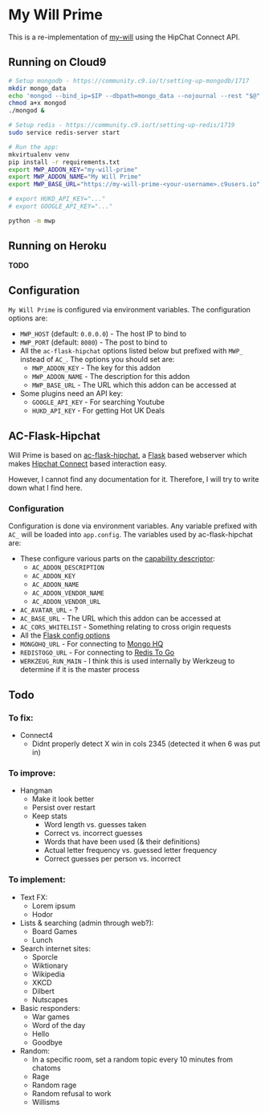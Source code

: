 # My Will Prime

This is a re-implementation of [my-will](https://github.com/csudcy/my-will) using the HipChat Connect API.


## Running on Cloud9

```bash
# Setup mongodb - https://community.c9.io/t/setting-up-mongodb/1717
mkdir mongo_data
echo 'mongod --bind_ip=$IP --dbpath=mongo_data --nojournal --rest "$@"' > mongod
chmod a+x mongod
./mongod &

# Setup redis - https://community.c9.io/t/setting-up-redis/1719
sudo service redis-server start

# Run the app:
mkvirtualenv venv
pip install -r requirements.txt
export MWP_ADDON_KEY="my-will-prime"
export MWP_ADDON_NAME="My Will Prime"
export MWP_BASE_URL="https://my-will-prime-<your-username>.c9users.io"

# export HUKD_API_KEY="..."
# export GOOGLE_API_KEY="..."

python -m mwp
```


## Running on Heroku

**TODO**


## Configuration

`My Will Prime` is configured via environment variables. The configuration options are:
* `MWP_HOST` (default: `0.0.0.0`) - The host IP to bind to
* `MWP_PORT` (default: `8080`) - The post to bind to
* All the `ac-flask-hipchat` options listed below but prefixed with `MWP_` instead of `AC_`. The options you should set are:
  * `MWP_ADDON_KEY` - The key for this addon
  * `MWP_ADDON_NAME` - The description for this addon
  * `MWP_BASE_URL` - The URL which this addon can be accessed at
* Some plugins need an API key:
  * `GOOGLE_API_KEY` - For searching Youtube
  * `HUKD_API_KEY` - For getting Hot UK Deals


## AC-Flask-Hipchat

Will Prime is based on [ac-flask-hipchat](https://bitbucket.org/atlassianlabs/ac-flask-hipchat), a [Flask](http://flask.pocoo.org/) based webserver which makes [Hipchat Connect](https://developer.atlassian.com/hipchat) based interaction easy.

However, I cannot find any documentation for it. Therefore, I will try to write down what I find here.


### Configuration

Configuration is done via environment variables. Any variable prefixed with `AC_` will be loaded into `app.config`. The variables used by ac-flask-hipchat are:

* These configure various parts on the [capability descriptor](https://developer.atlassian.com/hipchat/tutorials/building-an-add-on-with-your-own-technology-stack#Buildinganadd-onwithyourowntechnologystack-Exposeacapabilitydescriptor):
  * `AC_ADDON_DESCRIPTION`
  * `AC_ADDON_KEY`
  * `AC_ADDON_NAME`
  * `AC_ADDON_VENDOR_NAME`
  * `AC_ADDON_VENDOR_URL`
* `AC_AVATAR_URL` - ?
* `AC_BASE_URL` - The URL which this addon can be accessed at
* `AC_CORS_WHITELIST` - Something relating to cross origin requests
* All the [Flask config options](http://flask.pocoo.org/docs/0.10/config/#builtin-configuration-values)
* `MONGOHQ_URL` - For connecting to [Mongo HQ](https://devcenter.heroku.com/articles/mongohq)
* `REDISTOGO_URL` - For connecting to [Redis To Go](https://devcenter.heroku.com/articles/redistogo)
* `WERKZEUG_RUN_MAIN` -  I think this is used internally by Werkzeug to determine if it is the master process


## Todo


### To fix:
* Connect4
  * Didnt properly detect X win in cols 2345 (detected it when 6 was put in)


### To improve:
* Hangman
  * Make it look better
  * Persist over restart
  * Keep stats
    * Word length vs. guesses taken
    * Correct vs. incorrect guesses
    * Words that have been used (& their definitions)
    * Actual letter frequency vs. guessed letter frequency
    * Correct guesses per person vs. incorrect


### To implement:
* Text FX:
  * Lorem ipsum
  * Hodor
* Lists & searching (admin through web?):
  * Board Games
  * Lunch
* Search internet sites:
  * Sporcle
  * Wiktionary
  * Wikipedia
  * XKCD
  * Dilbert
  * Nutscapes
* Basic responders:
  * War games
  * Word of the day
  * Hello
  * Goodbye
* Random:
  * In a specific room, set a random topic every 10 minutes from chatoms
  * Rage
  * Random rage
  * Random refusal to work
  * Willisms
